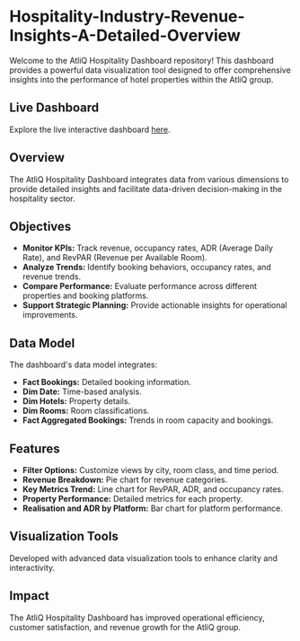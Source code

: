 # Hospitality-Industry-Revenue-Insights-A-Detailed-Overview


Welcome to the AtliQ Hospitality Dashboard repository! This dashboard provides a powerful data visualization tool designed to offer comprehensive insights into the performance of hotel properties within the AtliQ group.

## Live Dashboard
Explore the live interactive dashboard [here](https://app.powerbi.com/view?r=eyJrIjoiZDQ2ODI0ZjEtZDJhMS00MGRkLWE4M2UtOTUzNDEzMjE3ZGM5IiwidCI6ImM2ZTU0OWIzLTVmNDUtNDAzMi1hYWU5LWQ0MjQ0ZGM1YjJjNCJ9).

## Overview
The AtliQ Hospitality Dashboard integrates data from various dimensions to provide detailed insights and facilitate data-driven decision-making in the hospitality sector.

## Objectives
- **Monitor KPIs:** Track revenue, occupancy rates, ADR (Average Daily Rate), and RevPAR (Revenue per Available Room).
- **Analyze Trends:** Identify booking behaviors, occupancy rates, and revenue trends.
- **Compare Performance:** Evaluate performance across different properties and booking platforms.
- **Support Strategic Planning:** Provide actionable insights for operational improvements.

## Data Model
The dashboard's data model integrates:
- **Fact Bookings:** Detailed booking information.
- **Dim Date:** Time-based analysis.
- **Dim Hotels:** Property details.
- **Dim Rooms:** Room classifications.
- **Fact Aggregated Bookings:** Trends in room capacity and bookings.

## Features
- **Filter Options:** Customize views by city, room class, and time period.
- **Revenue Breakdown:** Pie chart for revenue categories.
- **Key Metrics Trend:** Line chart for RevPAR, ADR, and occupancy rates.
- **Property Performance:** Detailed metrics for each property.
- **Realisation and ADR by Platform:** Bar chart for platform performance.

## Visualization Tools
Developed with advanced data visualization tools to enhance clarity and interactivity.

## Impact
The AtliQ Hospitality Dashboard has improved operational efficiency, customer satisfaction, and revenue growth for the AtliQ group.


